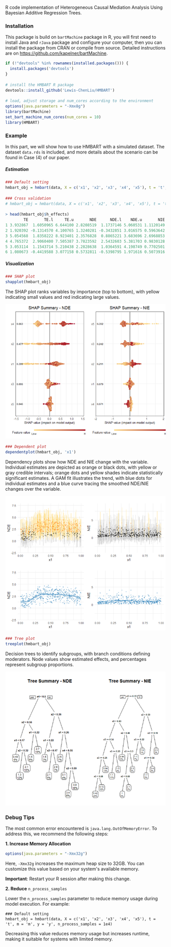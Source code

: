 R code implementation of Heterogeneous Causal Mediation Analysis Using Bayesian Additive Regression Trees.

### Installation

This package is build on `bartMachine` package in R, you will first need to install Java and `rJava` package and configure your computer, then you can install the package from CRAN or compile from source. Detailed instructions are on <https://github.com/kapelner/bartMachine>.

```R
if (!"devtools" %in% rownames(installed.packages())) {
  install.packages('devtools')
}

# install the HMBART R package
devtools::install_github('Lewis-ChenLiu/HMBART')

# load, adjust storage and num_cores according to the environment
options(java.parameters = "-Xmx8g")
library(bartMachine)
set_bart_machine_num_cores(num_cores = 10)
library(HMBART)
```

### Example

In this part, we will show how to use HMBART with a simulated dataset. The dataset `data.rds` is included, and more details about the scenario can be found in Case (4) of our paper.

##### Estimation

```R
### Default setting
hmbart_obj = hmbart(data, X = c('x1', 'x2', 'x3', 'x4', 'x5'), t = 't', m = 'm', y = 'y')

### Cross validation
# hmbart_obj = hmbart(data, X = c('x1', 'x2', 'x3', 'x4', 'x5'), t = 't', m = 'm', y = 'y', CV = TRUE)

> head(hmbart_obj$h_effects)
        TE       TE.l     TE.u       NDE      NDE.l    NDE.u       NIE      NIE.l    NIE.u
1 3.932867  1.6050965 6.644100 2.8208519  1.1737146 5.060531 1.1120149 -1.3211790 3.883400
2 1.920392 -0.1314570 4.100765 1.3240281 -0.3432851 3.016575 0.5963642 -0.6991594 2.214197
3 5.054568  1.8358222 8.923401 2.3576828  0.8865221 3.683696 2.6968853  0.0000000 6.392640
4 4.765372  2.9060400 7.505387 3.7823592  2.5432603 5.381703 0.9830128 -0.5238947 3.369680
5 3.053114  1.1543714 5.210438 2.2828638  1.0364591 4.198749 0.7702501 -1.2907950 2.768051
6 1.080673 -0.4419588 3.077158 0.5732811 -0.5398795 1.971616 0.5073916 -0.7375299 2.207598

```

##### Visualization

```R
### SHAP plot
shapplot(hmbart_obj)
```

The SHAP plot ranks variables by importance (top to bottom), with yellow indicating small values and red indicating large values.

![SHAP Image](figs/shap.png)

```R
### Dependent plot
dependentplot(hmbart_obj, 'x1')
```

Dependency plots show how NDE and NIE change with the variable. Individual estimates are depicted as orange or black dots, with yellow or gray credible intervals; orange dots and yellow shades indicate statistically significant estimates. A GAM fit illustrates the trend, with blue dots for individual estimates and a blue curve tracing the smoothed NDE/NIE changes over the variable.

![Dependent Image](figs/dep.png)

```R
### Tree plot
treeplot(hmbart_obj)
```

Decision trees to identify subgroups, with branch conditions defining moderators. Node values show estimated effects, and percentages represent subgroup proportions.

![Dependent Image](figs/tree.png)

### Debug Tips

The most common error encountered is `java.lang.OutOfMemoryError`. To address this, we recommend the following steps: 

**1. Increase Memory Allocation**

```R
options(java.parameters = "-Xmx32g")
```

Here, `-Xmx32g` increases the maximum heap size to 32GB. You can customize this value based on your system's available memory.

**Important**: Restart your R session after making this change.

**2. Reduce** `n_process_samples`

Lower the `n_process_samples` parameter to reduce memory usage during model execution. For example:

```
### Default setting
hmbart_obj = hmbart(data, X = c('x1', 'x2', 'x3', 'x4', 'x5'), t = 't', m = 'm', y = 'y', n_process_samples = 1e4)
```

Decreasing this value reduces memory usage but increases runtime, making it suitable for systems with limited memory.
